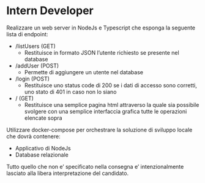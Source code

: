 # Intern Developer

Realizzare un web server in NodeJs e Typescript che esponga la seguente lista di endpoint:

- /listUsers (GET)
    - Restituisce in formato JSON l’utente richiesto se presente nel database
- /addUser (POST)
    - Permette di aggiungere un utente nel database
- /login (POST)
    - Restituisce uno status code di 200 se i dati di accesso sono corretti, uno stato di 401 in caso non lo siano
- / (GET)
    - Restituisce una semplice pagina html attraverso la quale sia possibile svolgere con una semplice interfaccia grafica tutte le operazioni elencate sopra

Utilizzare docker-compose per orchestrare la soluzione di sviluppo locale che dovrà contenere:
- Applicativo di NodeJs
- Database relazionale

Tutto quello che non e’ specificato nella consegna e’ intenzionalmente lasciato alla libera interpretazione del candidato.
